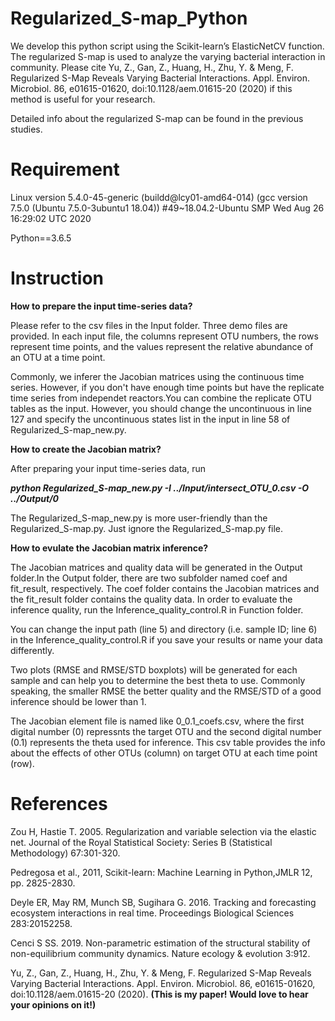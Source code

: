 # Regularized_S-map_Python

We develop this python script using the Scikit-learn’s ElasticNetCV function. The regularized S-map is used to analyze the varying bacterial interaction in community. Please cite Yu, Z., Gan, Z., Huang, H., Zhu, Y. & Meng, F. Regularized S-Map Reveals Varying Bacterial Interactions. Appl. Environ. Microbiol. 86, e01615-01620, doi:10.1128/aem.01615-20 (2020) if this method is useful for your research.

Detailed info about the regularized S-map can be found in the previous studies.

# Requirement

Linux version 5.4.0-45-generic (buildd@lcy01-amd64-014) (gcc version 7.5.0 (Ubuntu 7.5.0-3ubuntu1 18.04)) #49~18.04.2-Ubuntu SMP Wed Aug 26 16:29:02 UTC 2020

Python==3.6.5

# Instruction

**How to prepare the input time-series data?**

Please refer to the csv files in the Input folder. Three demo files are provided. In each input file, the columns represent OTU numbers, the rows represent time points, and the values represent the relative abundance of an OTU at a time point.

Commonly, we inferer the Jacobian matrices using the continuous time series. However, if you don't have enough time points but have the replicate time series from independet reactors.You can combine the replicate OTU tables as the input. However, you should change the uncontinuous in line 127 and specify the uncontinuous states list in the input in line 58 of Regularized_S-map_new.py.

**How to create the Jacobian matrix?**

After preparing your input time-series data, run

***python Regularized_S-map_new.py -I ../Input/intersect_OTU_0.csv -O ../Output/0***

The Regularized_S-map_new.py is more user-friendly than the Regularized_S-map.py. Just ignore the Regularized_S-map.py file.

**How to evulate the Jacobian matrix inference?**

The Jacobian matrices and quality data will be generated in the Output folder.In the Output folder, there are two subfolder named coef and fit_result, respectively. The coef folder contains the Jacobian matrices and the fit_result folder contains the quality data. In order to evaluate the inference quality, run the Inference_quality_control.R in Function folder.

You can change the input path (line 5) and directory (i.e. sample ID; line 6) in the Inference_quality_control.R if you save your results or name your data differently.

Two plots (RMSE and RMSE/STD boxplots) will be generated for each sample and can help you to determine the best theta to use. Commonly speaking,  the smaller RMSE the better quality and the RMSE/STD of a good inference should be lower than 1.

The Jacobian element file is named like 0_0.1_coefs.csv, where the first digital number (0) repressnts the target OTU and the second digital number (0.1) represents the theta used for inference. This csv table provides the info about the effects of other OTUs (column) on target OTU at each time point (row).

# References

Zou H, Hastie T. 2005. Regularization and variable selection via the elastic net. Journal of the Royal Statistical Society: Series B (Statistical Methodology) 67:301-320.

Pedregosa et al., 2011, Scikit-learn: Machine Learning in Python,JMLR 12, pp. 2825-2830.

Deyle ER, May RM, Munch SB, Sugihara G. 2016. Tracking and forecasting ecosystem interactions in real time. Proceedings Biological Sciences 283:20152258.

Cenci S SS. 2019. Non-parametric estimation of the structural stability of non-equilibrium community dynamics. Nature ecology & evolution 3:912.

Yu, Z., Gan, Z., Huang, H., Zhu, Y. & Meng, F. Regularized S-Map Reveals Varying Bacterial Interactions. Appl. Environ. Microbiol. 86, e01615-01620, doi:10.1128/aem.01615-20 (2020). **(This is my paper! Would love to hear your opinions on it!)**
